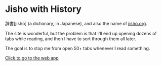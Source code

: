 # Jisho with History

辞書[jisho] (a dictionary, in Japanese), and also the name of [jisho.org](https://jisho.org/).

The site is wonderful, but the problem is that I'll end up opening dozens of tabs while reading, and then I have to sort through them all later.

The goal is to stop me from open 50+ tabs whenever I read something.

[Click to go to the web app](web/)
